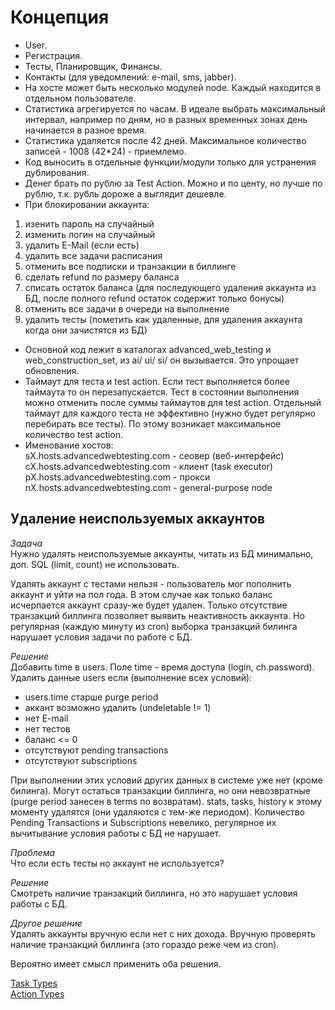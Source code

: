 Концепция
=========
* User.
* Регистрация.
* Тесты, Планировщик, Финансы.
* Контакты (для уведомлений: e-mail, sms, jabber).
* На хосте может быть несколько модулей node. Каждый находится в отдельном пользователе.
* Статистика агрегируется по часам. В идеале выбрать максимальный интервал, например по дням, но в разных временных зонах день начинается в разное время.
* Статистика удаляется после 42 дней. Максимальное количество записей - 1008 (42*24) - приемлемо.
* Код выносить в отдельные функции/модули только для устранения дублирования.
* Денег брать по рублю за Test Action. Можно и по центу, но лучше по рублю, т.к. рубль дороже а выглядит дешевле.
* При блокировании аккаунта:
 1. изенить пароль на случайный
 2. изменить логин на случайный
 3. удалить E-Mail (если есть)
 4. удалить все задачи расписания
 5. отменить все подписки и транзакции в биллинге
 6. сделать refund по размеру баланса
 6. списать остаток баланса (для последующего удаления аккаунта из БД, после полного refund остаток содержит только бонусы)
 7. отменить все задачи в очереди на выполнение
 8. удалить тесты (пометить как удаленные, для удаления аккаунта когда они зачистятся из БД)
* Основной код лежит в каталогах advanced_web_testing и web_construction_set, из ai/ ui/ si/ он вызывается. Это упрощает обновления.
* Таймаут для теста и test action. Если тест выполняется более таймаута то он перезапускается. Тест в состоянии выполнения
 можно отменить после суммы таймаутов для test action. Отдельный таймаут для каждого теста не эффективно (нужно будет регулярно перебирать
 все тесты). По этому возникает максимальное количество test action.
* Именование хостов:  
sX.hosts.advancedwebtesting.com - сеовер (веб-интерфейс)  
cX.hosts.advancedwebtesting.com - клиент (task executor)  
pX.hosts.advancedwebtesting.com - прокси  
nX.hosts.advancedwebtesting.com - general-purpose node  

Удаление неиспользуемых аккаунтов
---------------------------------
*Задача*  
Нужно удалять неиспользуемые аккаунты, читать из БД минимально, доп. SQL (limit, count) не использовать.

Удалять аккаунт с тестами нельзя - пользователь мог пополнить аккаунт и уйти на пол года.
В этом случае как только баланс исчерпается аккаунт сразу-же будет удален.
Только отсутствие транзакций биллинга позволяет выявить неактивность аккаунта.
Но регулярная (каждую минуту из cron) выборка транзакций билинга нарушает условия задачи по работе с БД.

*Решение*  
Добавить time в users.
Поле time - время доступа (login, ch.password).
Удалить данные users если (выполнение всех условий):
* users.time старше purge period
* аккант возможно удалить (undeletable != 1)
* нет E-mail
* нет тестов
* баланс <= 0
* отсутствуют pending transactions
* отсутствуют subscriptions

При выполнении этих условий других данных в системе уже нет (кроме билинга).
Могут остаться транзакции биллинга, но они невозвратные (purge period занесен в terms по возвратам).
stats, tasks, history к этому моменту удалятся (они удаляются с тем-же периодом).
Количество Pending Transactions и Subscriptions невелико, регулярное их вычитывание условия работы с БД не нарушает.

*Проблема*  
Что если есть тесты но аккаунт не используется?

*Решение*  
Смотреть наличие транзакций биллинга, но это нарушает условия работы с БД.

*Другое решение*  
Удалять аккаунты вручную если нет с них дохода.
Вручную проверять наличие транзакций биллинга (это гораздо реже чем из cron).

Вероятно имеет смысл применить оба решения.

[Task Types](task_types.md)  
[Action Types](action_types.md)  
